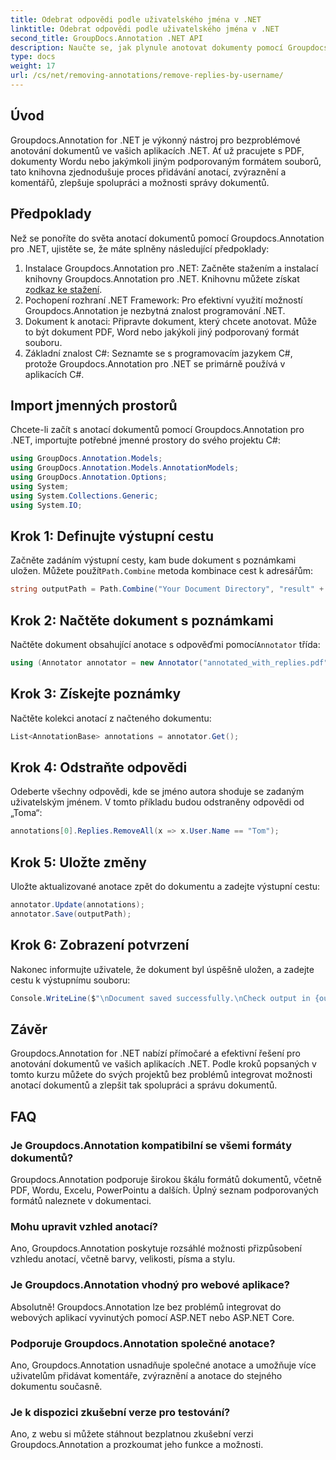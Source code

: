 ```yaml
---
title: Odebrat odpovědi podle uživatelského jména v .NET
linktitle: Odebrat odpovědi podle uživatelského jména v .NET
second_title: GroupDocs.Annotation .NET API
description: Naučte se, jak plynule anotovat dokumenty pomocí Groupdocs.Annotation pro .NET. Vylepšete spolupráci a správu dokumentů pomocí tohoto výkonného nástroje.
type: docs
weight: 17
url: /cs/net/removing-annotations/remove-replies-by-username/
---
```

## Úvod
Groupdocs.Annotation for .NET je výkonný nástroj pro bezproblémové anotování dokumentů ve vašich aplikacích .NET. Ať už pracujete s PDF, dokumenty Wordu nebo jakýmkoli jiným podporovaným formátem souborů, tato knihovna zjednodušuje proces přidávání anotací, zvýraznění a komentářů, zlepšuje spolupráci a možnosti správy dokumentů.
## Předpoklady
Než se ponoříte do světa anotací dokumentů pomocí Groupdocs.Annotation pro .NET, ujistěte se, že máte splněny následující předpoklady:
1.  Instalace Groupdocs.Annotation pro .NET: Začněte stažením a instalací knihovny Groupdocs.Annotation pro .NET. Knihovnu můžete získat z[odkaz ke stažení](https://releases.groupdocs.com/annotation/net/).
2. Pochopení rozhraní .NET Framework: Pro efektivní využití možností Groupdocs.Annotation je nezbytná znalost programování .NET.
3. Dokument k anotaci: Připravte dokument, který chcete anotovat. Může to být dokument PDF, Word nebo jakýkoli jiný podporovaný formát souboru.
4. Základní znalost C#: Seznamte se s programovacím jazykem C#, protože Groupdocs.Annotation pro .NET se primárně používá v aplikacích C#.

## Import jmenných prostorů
Chcete-li začít s anotací dokumentů pomocí Groupdocs.Annotation pro .NET, importujte potřebné jmenné prostory do svého projektu C#:
```csharp
using GroupDocs.Annotation.Models;
using GroupDocs.Annotation.Models.AnnotationModels;
using GroupDocs.Annotation.Options;
using System;
using System.Collections.Generic;
using System.IO;
```
## Krok 1: Definujte výstupní cestu
 Začněte zadáním výstupní cesty, kam bude dokument s poznámkami uložen. Můžete použít`Path.Combine` metoda kombinace cest k adresářům:
```csharp
string outputPath = Path.Combine("Your Document Directory", "result" + Path.GetExtension("input.pdf"));
```
## Krok 2: Načtěte dokument s poznámkami
 Načtěte dokument obsahující anotace s odpověďmi pomocí`Annotator` třída:
```csharp
using (Annotator annotator = new Annotator("annotated_with_replies.pdf"))
```
## Krok 3: Získejte poznámky
Načtěte kolekci anotací z načteného dokumentu:
```csharp
List<AnnotationBase> annotations = annotator.Get();
```
## Krok 4: Odstraňte odpovědi
Odeberte všechny odpovědi, kde se jméno autora shoduje se zadaným uživatelským jménem. V tomto příkladu budou odstraněny odpovědi od „Toma“:
```csharp
annotations[0].Replies.RemoveAll(x => x.User.Name == "Tom");
```
## Krok 5: Uložte změny
Uložte aktualizované anotace zpět do dokumentu a zadejte výstupní cestu:
```csharp
annotator.Update(annotations);
annotator.Save(outputPath);
```
## Krok 6: Zobrazení potvrzení
Nakonec informujte uživatele, že dokument byl úspěšně uložen, a zadejte cestu k výstupnímu souboru:
```csharp
Console.WriteLine($"\nDocument saved successfully.\nCheck output in {outputPath}.");
```
## Závěr
Groupdocs.Annotation for .NET nabízí přímočaré a efektivní řešení pro anotování dokumentů ve vašich aplikacích .NET. Podle kroků popsaných v tomto kurzu můžete do svých projektů bez problémů integrovat možnosti anotací dokumentů a zlepšit tak spolupráci a správu dokumentů.
## FAQ
### Je Groupdocs.Annotation kompatibilní se všemi formáty dokumentů?
Groupdocs.Annotation podporuje širokou škálu formátů dokumentů, včetně PDF, Wordu, Excelu, PowerPointu a dalších. Úplný seznam podporovaných formátů naleznete v dokumentaci.
### Mohu upravit vzhled anotací?
Ano, Groupdocs.Annotation poskytuje rozsáhlé možnosti přizpůsobení vzhledu anotací, včetně barvy, velikosti, písma a stylu.
### Je Groupdocs.Annotation vhodný pro webové aplikace?
Absolutně! Groupdocs.Annotation lze bez problémů integrovat do webových aplikací vyvinutých pomocí ASP.NET nebo ASP.NET Core.
### Podporuje Groupdocs.Annotation společné anotace?
Ano, Groupdocs.Annotation usnadňuje společné anotace a umožňuje více uživatelům přidávat komentáře, zvýraznění a anotace do stejného dokumentu současně.
### Je k dispozici zkušební verze pro testování?
Ano, z webu si můžete stáhnout bezplatnou zkušební verzi Groupdocs.Annotation a prozkoumat jeho funkce a možnosti.